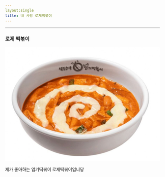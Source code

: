 ```yaml
---  
layout:single 
title: 내 사랑 로제떡볶이
---  
```


---
### 로제 떡볶이  

![rose](/assets/images/restmb_allidxmake.jpg)

제가 좋아하는 엽기떡볶이 로제떡볶이입니당 
